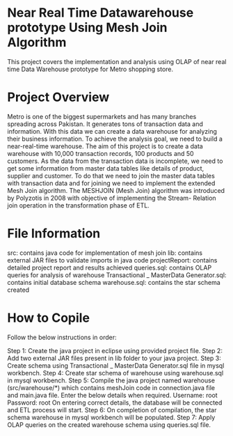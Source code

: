 # Near Real Time Datawarehouse prototype Using Mesh Join Algorithm
This project covers the implementation and analysis using OLAP of near real time Data Warehouse prototype for Metro shopping store.

# Project Overview
Metro is one of the biggest supermarkets and has many branches spreading across Pakistan. It generates tons of transaction data and information. With this data we can create a data warehouse for analyzing their business information. To achieve the analysis goal, we need to build a near-real-time warehouse. 
The aim of this project is to create a data warehouse with 10,000 transaction records, 100 products and 50 customers. As the data from the transaction data is incomplete, we need to get some information from master data tables like details of product, supplier and customer. To do that we need to join the master data tables with transaction data and for joining we need to implement the extended Mesh Join algorithm. The MESHJOIN (Mesh Join) algorithm was introduced by Polyzotis in 2008 with objective of implementing the Stream- Relation join operation in the transformation phase of ETL. 

# File Information
src: contains java code for implementation of mesh join
lib: contains external JAR files to validate imports in java code
projectReport: contains detailed project report and results achieved
queries.sql: contains OLAP queries for analysis of warehouse
Transactional _ MasterData Generator.sql: contains initial database schema
warehouse.sql: contains the star schema created

# How to Copile
Follow the below instructions in order:

Step 1: Create the java project in eclipse using provided project file.
Step 2: Add two external JAR files present in lib folder to your java project.
Step 3: Create schema using Transactional _ MasterData Generator.sql file in mysql workbench.
Step 4: Create star schema of warehouse using warehouse.sql in mysql workbench.
Step 5: Compile the java project named warehouse (src/warehouse/*) which contains meshJoin code in connection.java file and main.java file.
	Enter the below details when required. 
        Username: root
        Password: root
	On entering correct details, the database will be connected and ETL process will start.
Step 6: On completion of compilation, the star schema warehouse in mysql workbench will be populated.
Step 7: Apply OLAP queries on the created warehouse schema using queries.sql file.


